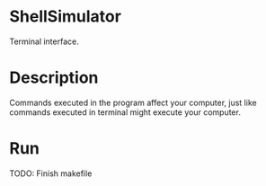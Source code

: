 # ShellSimulator
Terminal interface.

# Description
Commands executed in the program affect your computer, just like commands executed in terminal might execute your computer.

# Run
TODO: Finish makefile
